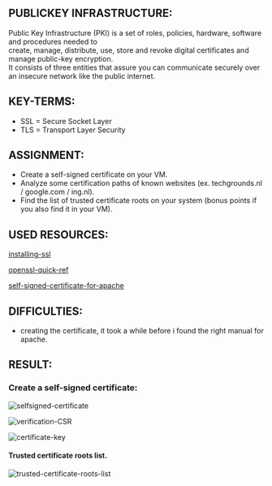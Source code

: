 ## PUBLICKEY INFRASTRUCTURE:

Public Key Infrastructure (PKI) is a set of roles, policies, hardware, software and procedures needed to  
create, manage, distribute, use, store and revoke digital certificates and manage public-key encryption.  
It consists of three entities that assure you can communicate securely over an insecure network like the public internet.  


## KEY-TERMS:

* SSL = Secure Socket Layer
* TLS = Transport Layer Security

## ASSIGNMENT:

* Create a self-signed certificate on your VM.  
* Analyze some certification paths of known websites (ex. techgrounds.nl / google.com / ing.nl).  
* Find the list of trusted certificate roots on your system (bonus points if you also find it in your VM).  



## USED RESOURCES:

[installing-ssl](https://www.atlantic.net/dedicated-server-hosting/how-to-create-and-install-a-self-signed-ssl-certificate-on-ubuntu-20-04/)

[openssl-quick-ref](https://www.digicert.com/kb/ssl-support/openssl-quick-reference-guide.htm)

[self-signed-certificate-for-apache](https://www.digitalocean.com/community/tutorials/how-to-create-a-self-signed-ssl-certificate-for-apache-in-ubuntu-20-04)
## DIFFICULTIES:

* creating the certificate, it took a while before i found the right manual for apache.

## RESULT:

### Create a self-signed certificate:
 

![selfsigned-certificate](../00_includes/SCREENSHOTS/Security/SEC-06-1.1_creating_certificate.png)


![verification-CSR](../00_includes/SCREENSHOTS/Security/SEC-06-1.2_certificate.png)

![certificate-key](../00_includes/SCREENSHOTS/Security/SEC-06-1.3_certificate.key.png)

#### Trusted certificate roots list.

![trusted-certificate-roots-list](../00_includes/SCREENSHOTS/Security/SEC-06_trusted-root-cert.png)



